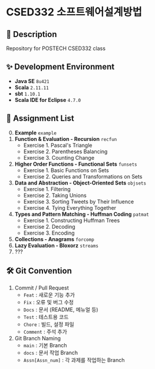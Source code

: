 # CSED332 소프트웨어설계방법

## :pushpin: Description
Repository for POSTECH CSED332 class

## :sparkles: Development Environment
- **Java SE**  ```8u421```
- **Scala**  ```2.11.11```
- **sbt**  ```1.10.1```
- **Scala IDE for Eclipse**  ```4.7.0```

## :pushpin: Assignment List
0. **Example**  ```example```
1. **Function & Evaluation - Recursion**  ```recfun```
    * Exercise 1. Pascal's Triangle
    * Exercise 2. Parentheses Balancing
    * Exercise 3. Counting Change
2. **Higher Order Functions - Functional Sets**  ```funsets```
    * Exercise 1. Basic Functions on Sets
    * Exercise 2. Queries and Transformations on Sets
3. **Data and Abstraction - Object-Oriented Sets**  ```objsets```
    * Exercise 1. Filtering
    * Exercise 2. Taking Unions
    * Exercise 3. Sorting Tweets by Their Influence
    * Exercise 4. Tying Everything Together
4. **Types and Pattern Matching - Huffman Coding**  ```patmat```
    * Exercise 1. Constructing Huffman Trees
    * Exercise 2. Decoding
    * Exercise 3. Encoding
5. **Collections - Anagrams**  ```forcomp```
6. **Lazy Evaluation - Bloxorz**  ```streams```
7. ???

## :hammer_and_wrench: Git Convention
1. Commit / Pull Request
    - `Feat` : 새로운 기능 추가
    - `Fix` : 오류 및 버그 수정
    - `Docs` : 문서 (README, 메뉴얼 등)
    - `Test` : 테스트용 코드
    - `Chore` : 빌드, 설정 파일
    - `Comment` : 주석 추가
2. Git Branch Naming
    - `main` : 기본 Branch
    - `docs` : 문서 작업 Branch
    - `Assn[Assn_num]` : 각 과제를 작업하는 Branch

